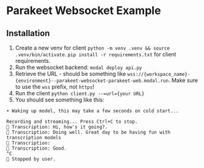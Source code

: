 # Parakeet Websocket Example

## Installation

1. Create a new venv for client `python -m venv .venv && source .venv/bin/activate`.
   `pip install -r requirements.txt` for client requirements.
2. Run the websocket backend: `modal deploy api.py`
3. Retrieve the URL - should be something like `wss://{workspace_name}-{environment}--parakeet-websocket-parakeet-web.modal.run`. Make sure to use the `wss` prefix, not `https`!
4. Run the client `python client.py --=url={your URL}`
5. You should see something like this:

```
☀️ Waking up model, this may take a few seconds on cold start...

Recording and streaming... Press Ctrl+C to stop.
📝 Transcription: Hi, how's it going?.
📝 Transcription: Doing well. Great day to be having fun with transcription models
📝 Transcription:
📝 Transcription: Good.
^C
🛑 Stopped by user.
```
